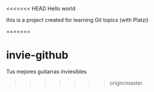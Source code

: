 <<<<<<< HEAD
Hello world

this is a project created for learning Git topics (with Platzi)

=======
# invie-github
Tus mejores guitarras inviesibles
>>>>>>> origin/master
